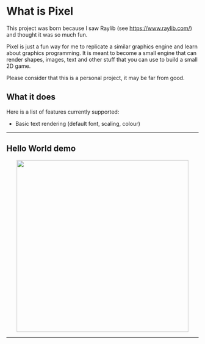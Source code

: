 # What is Pixel
This project was born because I saw Raylib (see https://www.raylib.com/) and thought it was so much fun.

Pixel is just a fun way for me to replicate a similar graphics engine and learn about graphics programming. It is meant to become a small engine that can render shapes, images, text and other stuff that you can use to build a small 2D game.

Please consider that this is a personal project, it may be far from good.

## What it does
Here is a list of features currently supported:
- Basic text rendering (default font, scaling, colour)
---
## Hello World demo

<p align="center">
  <img src="https://github.com/user-attachments/assets/7718e622-f603-4720-b50a-e123b1daef83", width=450>
</p>

---
